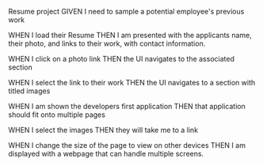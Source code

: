 
Resume project GIVEN I need to sample a potential employee's previous work

WHEN I load their Resume THEN I am presented with the applicants name, their photo, and links to their work, with contact information.

WHEN I click on a photo link THEN the UI navigates to the associated section

WHEN I select the link to their work THEN the UI navigates to a section with titled images

WHEN I am shown the developers first application THEN that application should fit onto multiple pages

WHEN I select the images THEN they will take me to a link

WHEN I change the size of the page to view on other devices THEN I am displayed with a webpage that can handle multiple screens.
